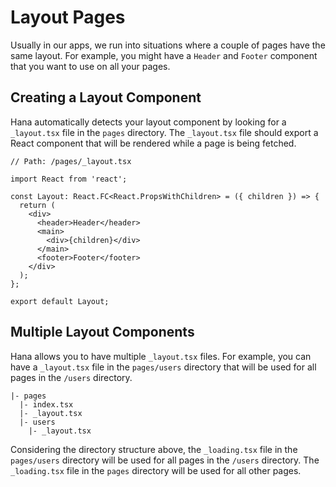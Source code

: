 # Layout Pages

<!-- markdownlint-disable no-inline-html -->

<!-- <script setup>
import VideoDocs from '/@theme/components/VideoDocs.vue'
</script> -->

<!-- <VideoDocs
  subject="Watch the error handling guide on youtube"
  description="Learn how to handle errors in your leaf app, during and after development."
  link="https://www.youtube.com/embed/BTcUgeOZLyM"
/> -->

Usually in our apps, we run into situations where a couple of pages have the same layout. For example, you might have a `Header` and `Footer` component that you want to use on all your pages.

## Creating a Layout Component

Hana automatically detects your layout component by looking for a `_layout.tsx` file in the `pages` directory. The `_layout.tsx` file should export a React component that will be rendered while a page is being fetched.

```tsx
// Path: /pages/_layout.tsx

import React from 'react';

const Layout: React.FC<React.PropsWithChildren> = ({ children }) => {
  return (
    <div>
      <header>Header</header>
      <main>
        <div>{children}</div>
      </main>
      <footer>Footer</footer>
    </div>
  );
};

export default Layout;
```

## Multiple Layout Components

Hana allows you to have multiple `_layout.tsx` files. For example, you can have a `_layout.tsx` file in the `pages/users` directory that will be used for all pages in the `/users` directory.

```tree
|- pages
  |- index.tsx
  |- _layout.tsx
  |- users
    |- _layout.tsx
```

Considering the directory structure above, the `_loading.tsx` file in the `pages/users` directory will be used for all pages in the `/users` directory. The `_loading.tsx` file in the `pages` directory will be used for all other pages.
